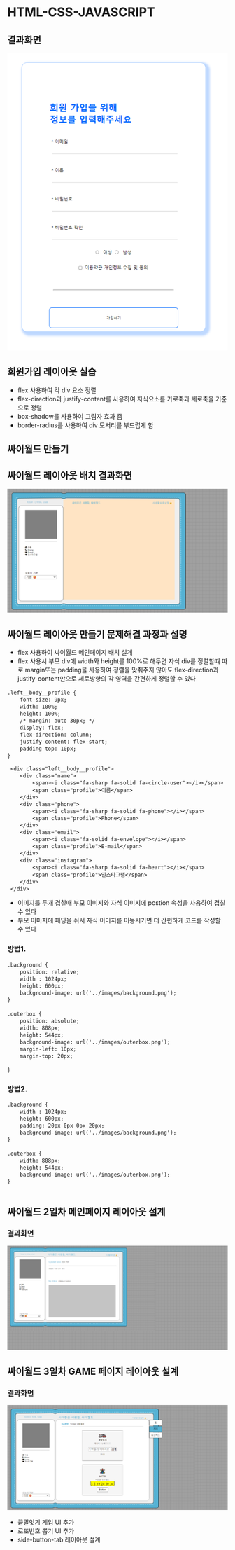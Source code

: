
# HTML-CSS-JAVASCRIPT
## 결과화면
![alt text](image.png)

## 회원가입 레이아웃 실습
- flex 사용하여 각 div 요소 정렬
- flex-direction과 justify-content를 사용하여 자식요소를 가로축과 세로축을 기준으로 정렬
- box-shadow를 사용하여 그림자 효과 줌
- border-radius를 사용하여 div 모서리를 부드럽게 함


## 싸이월드 만들기

## 싸이월드 레이아웃 배치 결과화면
![alt text](image-2.png)

## 싸이월드 레이아웃 만들기 문제해결 과정과 설명
- flex 사용하여 싸이월드 메인페이지 배치 설계
- flex 사용시 부모 div에 width와 height를 100%로 해두면 자식 div를 정렬할떄 따로 margin또는 padding을 사용하여 정렬을 맞춰주지 않아도 flex-direction과 justify-content만으로 세로방향의 각 영역을 간편하게 정렬할 수 있다
```
.left__body__profile {
    font-size: 9px;
    width: 100%;
    height: 100%;
    /* margin: auto 30px; */
    display: flex;
    flex-direction: column;
    justify-content: flex-start;
    padding-top: 10px;
}

```

```
 <div class="left__body__profile">
    <div class="name">
        <span><i class="fa-sharp fa-solid fa-circle-user"></i></span>
        <span class="profile">이름</span>
    </div>
    <div class="phone">
        <span><i class="fa-sharp fa-solid fa-phone"></i></span>
        <span class="profile">Phone</span>
    </div>
    <div class="email">
        <span><i class="fa-solid fa-envelope"></i></span>
        <span class="profile">E-mail</span>
    </div>
    <div class="instagram">
        <span><i class="fa-sharp fa-solid fa-heart"></i></span>
        <span class="profile">인스타그램</span>
    </div>
 </div>

```


- 이미지를 두개 겹칠때 부모 이미지와 자식 이미지에 postion 속성을 사용하여 겹칠수 있다
- 부모 이미지에 패딩을 줘서 자식 이미지를 이동시키면 더 간편하게 코드를 작성할 수 있다
### 방법1.
```
.background {
    position: relative;
    width : 1024px;
    height: 600px;
    background-image: url('../images/background.png');
}

.outerbox {
    position: absolute;
    width: 808px;
    height: 544px;
    background-image: url('../images/outerbox.png');
    margin-left: 10px;
    margin-top: 20px;
   
}
```

### 방법2.
```
.background {
    width : 1024px;
    height: 600px;
    padding: 20px 0px 0px 20px;
    background-image: url('../images/background.png');
}

.outerbox {
    width: 808px;
    height: 544px;
    background-image: url('../images/outerbox.png');
}


```
## 싸이월드 2일차 메인페이지 레이아웃 설계
### 결과화면
![alt text](image-3.png)

## 싸이월드 3일차 GAME 페이지 레이아웃 설계
### 결과화면
![alt text](image-4.png)
- 끝말잇기 게임 UI 추가
- 로또번호 뽑기 UI 추가
- side-button-tab 레이아웃 설계